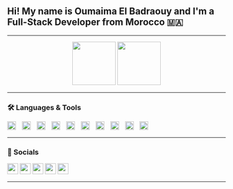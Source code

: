 <h2 align="left">Hi! My name is Oumaima El Badraouy and I'm a Full-Stack Developer from Morocco 🇲🇦</h2>

---

<div align="center">
  <img src="https://github-readme-stats.vercel.app/api?username=Oumaima-El-Badraouy&show_icons=true&count_private=true&theme=dracula&hide_border=true" height="100" />
  <img src="https://github-readme-stats.vercel.app/api/top-langs?username=Oumaima-El-Badraouy&layout=compact&langs_count=6&theme=dracula&hide_border=true" height="100" />
</div>


---

### 🛠️ Languages & Tools
<div align="left">
  <img src="https://cdn.jsdelivr.net/gh/devicons/devicon/icons/javascript/javascript-original.svg" style="height:20px; width:20px; object-fit:contain; margin-right:10px;" />
  <img src="https://cdn.jsdelivr.net/gh/devicons/devicon/icons/typescript/typescript-original.svg" style="height:20px; width:20px; object-fit:contain; margin-right:10px;" />
  <img src="https://cdn.jsdelivr.net/gh/devicons/devicon/icons/react/react-original.svg" style="height:20px; width:20px; object-fit:contain; margin-right:10px;" />
  <img src="https://cdn.jsdelivr.net/gh/devicons/devicon/icons/html5/html5-original.svg" style="height:20px; width:20px; object-fit:contain; margin-right:10px;" />
  <img src="https://cdn.jsdelivr.net/gh/devicons/devicon/icons/css3/css3-original.svg" style="height:20px; width:20px; object-fit:contain; margin-right:10px;" />
  <img src="https://cdn.jsdelivr.net/gh/devicons/devicon/icons/python/python-original.svg" style="height:20px; width:20px; object-fit:contain; margin-right:10px;" />
  <img src="https://cdn.jsdelivr.net/gh/devicons/devicon/icons/c/c-original.svg" style="height:20px; width:20px; object-fit:contain; margin-right:10px;" />
  <img src="https://cdn.jsdelivr.net/gh/devicons/devicon/icons/docker/docker-original.svg" style="height:20px; width:20px; object-fit:contain; margin-right:10px;" />
  <img src="https://cdn.jsdelivr.net/gh/devicons/devicon/icons/git/git-original.svg" style="height:20px; width:20px; object-fit:contain; margin-right:10px;" />
  <img src="https://cdn.jsdelivr.net/gh/devicons/devicon/icons/gitlab/gitlab-original.svg" style="height:20px; width:20px; object-fit:contain; margin-right:10px;" title="Scrum/DevOps" />
</div>



---

### 🔗 Socials

<div align="left">
  <img src="https://img.shields.io/static/v1?message=YouTube&logo=youtube&label=&color=FF0000&logoColor=white&style=flat-square" height="25" />
  <img src="https://img.shields.io/static/v1?message=Instagram&logo=instagram&label=&color=E4405F&logoColor=white&style=flat-square" height="25" />
  <img src="https://img.shields.io/static/v1?message=LinkedIn&logo=linkedin&label=&color=0077B5&logoColor=white&style=flat-square" height="25" />
  <img src="https://img.shields.io/static/v1?message=Gmail&logo=gmail&label=&color=D14836&logoColor=white&style=flat-square" height="25" />
  <img src="https://img.shields.io/static/v1?message=Discord&logo=discord&label=&color=7289DA&logoColor=white&style=flat-square" height="25" />
</div>

---




